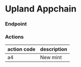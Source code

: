 # Upland Appchain 

### Endpoint



### Actions
| action code | description | 
|--------------|--------------|
| a4 | New mint|